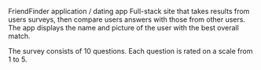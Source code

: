 FriendFinder application / dating app
Full-stack site that takes results from users surveys, then compare users answers with those from other users. 
The app displays the name and picture of the user with the best overall match.

The survey consists of 10 questions. Each question is rated on a scale from 1 to 5.
